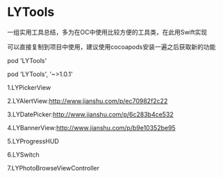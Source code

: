 # LYTools
一组实用工具总结，多为在OC中使用比较方便的工具类，在此用Swift实现

可以直接复制到项目中使用，建议使用cocoapods安装一遍之后获取新的功能

pod 'LYTools'

pod 'LYTools', '~>1.0.1'



1.LYPickerView

2.LYAlertView:http://www.jianshu.com/p/ec70982f2c22

3.LYDatePicker:http://www.jianshu.com/p/6c283b4ce532

4.LYBannerView:http://www.jianshu.com/p/b9e10352be95

5.LYProgressHUD

6.LYSwitch

7.LYPhotoBrowseViewController


